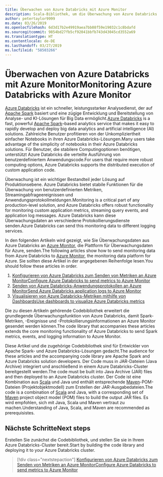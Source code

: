 ```yaml
---
title: Überwachen von Azure Databricks mit Azure Monitor
description: Scala-Bibliothek, um die Überwachung von Azure Databricks in Azure Log Analytics zu ermöglichen
author: petertaylor9999
ms.date: 03/26/2019
ms.openlocfilehash: 6d3d17b2e49919aea7bb08f59e19032c1c8bdafd
ms.sourcegitcommit: 9854bd27fb5cf92041bbfb743d43045cd3552a69
ms.translationtype: HT
ms.contentlocale: de-DE
ms.lasthandoff: 03/27/2019
ms.locfileid: "58503266"
---
```

# <a name="monitoring-azure-databricks-with-azure-monitor"></a><span data-ttu-id="9b9c9-103">Überwachen von Azure Databricks mit Azure Monitor</span><span class="sxs-lookup"><span data-stu-id="9b9c9-103">Monitoring Azure Databricks with Azure Monitor</span></span>

<span data-ttu-id="9b9c9-104">[Azure Databricks](/azure/azure-databricks/) ist ein schneller, leistungsstarker Analysedienst, der auf [Apache Spark](https://spark.apache.org/) basiert und eine zügige Entwicklung und Bereitstellung von Analyse- und KI-Lösungen für Big Data ermöglicht.</span><span class="sxs-lookup"><span data-stu-id="9b9c9-104">[Azure Databricks](/azure/azure-databricks/) is a fast, powerful [Apache Spark](https://spark.apache.org/)–based analytics service that makes it easy to rapidly develop and deploy big data analytics and artificial intelligence (AI) solutions.</span></span> <span data-ttu-id="9b9c9-105">Zahlreiche Benutzer profitieren von der Unkompliziertheit einfacher Notebooks in ihren Azure Databricks-Lösungen.</span><span class="sxs-lookup"><span data-stu-id="9b9c9-105">Many users take advantage of the simplicity of notebooks in their Azure Databricks solutions.</span></span> <span data-ttu-id="9b9c9-106">Für Benutzer, die stabilere Computingoptionen benötigen, unterstützt Azure Databricks die verteilte Ausführung von benutzerdefiniertem Anwendungscode.</span><span class="sxs-lookup"><span data-stu-id="9b9c9-106">For users that require more robust computing options, Azure Databricks supports the distributed execution of custom application code.</span></span>

<span data-ttu-id="9b9c9-107">Überwachung ist ein wichtiger Bestandteil jeder Lösung auf Produktionsebene. Azure Databricks bietet stabile Funktionen für die Überwachung von benutzerdefinierten Metriken, Streamingabfrageereignissen und Anwendungsprotokollmeldungen.</span><span class="sxs-lookup"><span data-stu-id="9b9c9-107">Monitoring is a critical part of any production-level solution, and Azure Databricks offers robust functionality for monitoring custom application metrics, streaming query events, and application log messages.</span></span> <span data-ttu-id="9b9c9-108">Azure Databricks kann diese Überwachungsdaten an verschiedene Protokollierungsdienste senden.</span><span class="sxs-lookup"><span data-stu-id="9b9c9-108">Azure Databricks can send this monitoring data to different logging services.</span></span>

<span data-ttu-id="9b9c9-109">In den folgenden Artikeln wird gezeigt, wie Sie Überwachungsdaten aus Azure Databricks an [Azure Monitor](/azure/azure-monitor/overview), die Plattform für Überwachungsdaten für Azure, senden.</span><span class="sxs-lookup"><span data-stu-id="9b9c9-109">The following articles show how to send monitoring data from Azure Databricks to [Azure Monitor](/azure/azure-monitor/overview), the monitoring data platform for Azure.</span></span> <span data-ttu-id="9b9c9-110">Sie sollten diese Artikel in der angegebenen Reihenfolge lesen.</span><span class="sxs-lookup"><span data-stu-id="9b9c9-110">You should follow these articles in order.</span></span>

1. [<span data-ttu-id="9b9c9-111">Konfigurieren von Azure Databricks zum Senden von Metriken an Azure Monitor</span><span class="sxs-lookup"><span data-stu-id="9b9c9-111">Configure Azure Databricks to send metrics to Azure Monitor</span></span>](./configure-cluster.md)
1. [<span data-ttu-id="9b9c9-112">Senden von Azure Databricks-Anwendungsprotokollen an Azure Monitor</span><span class="sxs-lookup"><span data-stu-id="9b9c9-112">Send Azure Databricks application logs to Azure Monitor</span></span>](./application-logs.md)
1. [<span data-ttu-id="9b9c9-113">Visualisieren von Azure Databricks-Metriken mithilfe von Dashboards</span><span class="sxs-lookup"><span data-stu-id="9b9c9-113">Use dashboards to visualize Azure Databricks metrics</span></span>](./dashboards.md)

<span data-ttu-id="9b9c9-114">Die zu diesen Artikeln gehörende Codebibliothek erweitert die grundlegende Überwachungsfunktion von Azure Databricks, damit Spark-Metriken, -Ereignisse und -Protokollierungsinformationen an Azure Monitor gesendet werden können.</span><span class="sxs-lookup"><span data-stu-id="9b9c9-114">The code library that accompanies these articles extends the core monitoring functionality of Azure Databricks to send Spark metrics, events, and logging information to Azure Monitor.</span></span>

<span data-ttu-id="9b9c9-115">Diese Artikel und die zugehörige Codebibliothek sind für Entwickler von Apache Spark- und Azure Databricks-Lösungen gedacht.</span><span class="sxs-lookup"><span data-stu-id="9b9c9-115">The audience for these articles and the accompanying code library are Apache Spark and Azure Databricks solution developers.</span></span> <span data-ttu-id="9b9c9-116">Der Code muss in JAR-Dateien (Java Archive) integriert und anschließend in einem Azure Databricks-Cluster bereitgestellt werden.</span><span class="sxs-lookup"><span data-stu-id="9b9c9-116">The code must be built into Java Archive (JAR) files and then deployed to an Azure Databricks cluster.</span></span> <span data-ttu-id="9b9c9-117">Der Code ist eine Kombination aus [Scala](https://www.scala-lang.org/) und Java und enthält entsprechende [Maven](https://maven.apache.org)-POM-Dateien (Projektobjektmodell) zum Erstellen der JAR-Ausgabedateien.</span><span class="sxs-lookup"><span data-stu-id="9b9c9-117">The code is a combination of [Scala](https://www.scala-lang.org/) and Java, with a corresponding set of [Maven](https://maven.apache.org) project object model (POM) files to build the output JAR files.</span></span> <span data-ttu-id="9b9c9-118">Es wird empfohlen, sich mit Java, Scala und Maven vertraut zu machen.</span><span class="sxs-lookup"><span data-stu-id="9b9c9-118">Understanding of Java, Scala, and Maven are recommended as prerequisistes.</span></span>

## <a name="next-steps"></a><span data-ttu-id="9b9c9-119">Nächste Schritte</span><span class="sxs-lookup"><span data-stu-id="9b9c9-119">Next steps</span></span>

<span data-ttu-id="9b9c9-120">Erstellen Sie zunächst die Codebibliothek, und stellen Sie sie in Ihrem Azure Databricks-Cluster bereit.</span><span class="sxs-lookup"><span data-stu-id="9b9c9-120">Start by building the code library and deploying it to your Azure Databricks cluster.</span></span>

> [!div class="nextstepaction"]
> [<span data-ttu-id="9b9c9-121">Konfigurieren von Azure Databricks zum Senden von Metriken an Azure Monitor</span><span class="sxs-lookup"><span data-stu-id="9b9c9-121">Configure Azure Databricks to send metrics to Azure Monitor</span></span>](./configure-cluster.md)